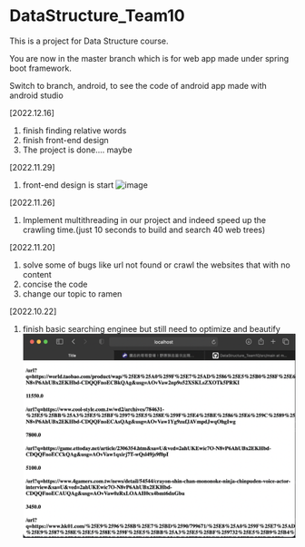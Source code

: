 # DataStructure_Team10

This is a project for Data Structure course.

You are now in the master branch which is for web app made under spring boot framework.

Switch to branch, android, to see the code of android app made with android studio

[2022.12.16]
1. finish finding relative words
2. finish front-end design
3. The project is done.... maybe

[2022.11.29]
1. front-end design is start
![image](https://github.com/RexRed6802/DataStructure_Team10/blob/master/img/截圖%202022-11-29%20下午12.24.55.png)

[2022.11.26]
1. Implement multithreading in our project and indeed speed up the crawling time.(just 10 seconds to build and search 40 web trees)

[2022.11.20]
1. solve some of bugs like url not found or crawl the websites that with no content
2. concise the code
3. change our topic to ramen

[2022.10.22]
1. finish basic searching enginee but still need to optimize and beautify
![image](https://github.com/RexRed6802/DataStructure_Team10/blob/master/img/截圖%202022-10-22%20下午9.06.51.png)
